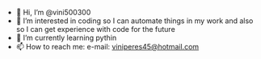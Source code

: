 - 👋 Hi, I’m @vini500300
- 👀 I’m interested in coding so I can automate things in my work and also so I can get experience with code for the future 
- 🌱 I’m currently learning pythin
- 📫 How to reach me:
e-mail: viniperes45@hotmail.com

<!---
vini500300/vini500300 is a ✨ special ✨ repository because its `README.md` (this file) appears on your GitHub profile.
You can click the Preview link to take a look at your changes.
--->
